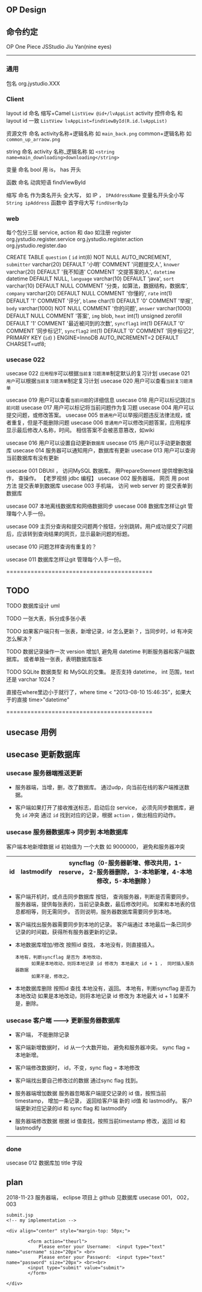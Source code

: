 ## OP Design



## 命令约定
OP              One Piece
JSStudio        Jiu Yan(nine eyes)

---
### 通用
包名                      org.jystudio.XXX

### Client

layout id 命名                缩写+Camel   `ListView @id+/lvAppList`
activity  控件命名            和 layout id 一致 `ListView lvAppList=findViewById(R.id.lvAppList) `

资源文件   命名               activity名称+逻辑名称 如 `main_back.png`
                            common+逻辑名称      如 `common_up_arraow.png`

string    命名                activity 名称_逻辑名称 如  `<string name=main_downloading>downloading</string>`

变量       命名                bool 用 is， has 开头

函数       命名                动宾短语 findViewById

缩写       命名                作为类名开头 全大写， 如 IP ， `IPAddressName`
                              变量名开头全小写               `String ipAddress`
                              函数中 首字母大写              `findUserByIp`

### web
每个包分三层 service, action 和 dao 如注册 register
org.jystudio.register.service
org.jystudio.register.action
org.jystudio.register.dao

CREATE TABLE `question` (
  `id` int(8) NOT NULL AUTO_INCREMENT,
  `submitter` varchar(20) DEFAULT '小明' COMMENT '问题提交人',
  `knower` varchar(20) DEFAULT '我不知道' COMMENT '交提答案的人',
  `datetime` datetime DEFAULT NULL,
  `language` varchar(10) DEFAULT 'java',
  `sort` varchar(10) DEFAULT NULL COMMENT '分类，如算法，数据结构，数据库',
  `company` varchar(20) DEFAULT NULL COMMENT '你懂的',
  `rate` int(1) DEFAULT '1' COMMENT '评分',
  `blame` char(1) DEFAULT '0' COMMENT '举报',
  `body` varchar(1000) NOT NULL COMMENT '你的问题',
  `answer` varchar(1000) DEFAULT NULL COMMENT '答案',
  `img` blob,
  `heat` int(1) unsigned zerofill DEFAULT '1' COMMENT '最近被问到的次数',
  `syncflag1` int(1) DEFAULT '0' COMMENT '同步标记1',
  `syncflag2` int(1) DEFAULT '0' COMMENT '同步标记2',
  PRIMARY KEY (`id`)
) ENGINE=InnoDB AUTO_INCREMENT=2 DEFAULT CHARSET=utf8;



### usecase 022
usecase 022 `应用程序`可以根据`当前复习题清单`制定默认的复习计划
usecase 021 `用户`可以根据`当前复习题清单`制定复习计划
usecase 020 用户可以查看`当前复习题清单`

usecase 019 用户可以查看`当前问题`的详细信息
usecase 018 用户可以标记跳过`当前问题`
usecase 017 用户可以标记将当前问题作为复习题
usecase 004 用户可以提交问题，或修改答案。 
usecase 005 `普通用户`可以举报问题违反法律法规，或者重复，但是不能删除问题
usecase 006 `普通用户`可以修改问题答案，应用程序显示最后修改人名称，时间。 相信答案不会被恶意篡改，如wiki


usecase 016 用户可以设置自动更新`数据库`
usecase 015 用户可以手动更新数据库
usecase 014 服务器可以通知用户，数据库有更新
usecase 013 用户可以查询当前数据库有没有更新

usecase 001 DBUtil ， 访问MySQL 数据库。 用PrepareStement 提供增删改操作， 查操作。 【老罗视频 jdbc 编程】
usecase 002 服务器端， 网页 用 post 方法 提交表单到数据库
usecase 003 手机端，  访问 web server 的 提交表单到数据库

usecase 007 本地离线数据库和网络数据同步
usecase 008 数据库怎样让git 管理每个人手一份。

usecase 009 主页分查询和提交问题两个按钮，分别跳转。用户成功提交了问题后，应该转到查询结果的网页，显示最新问题的标题。

usecase 010 问题怎样查询有重复的？

usecase 011 数据库怎样让git 管理每个人手一份。



==========================================

## TODO
TODO 数据库设计 uml

TODO 一张大表，拆分成多张小表 

TODO 如果客户端只有一张表，新增记录，id 怎么更新？，当同步时，id 有冲突怎么解决？

TODO 数据记录操作一次 version 增加1, 避免用 datetime 判断服务器和客户端数据库。 或者单独一张表，表明数据库版本

TODO SQLite 数据类型 和 MySQL的交集。 是否支持 datetime， int 范围，text 还是 varchar 1024？

直接在where里边小于就行了，where time < "2013-08-10 15:46:35"，如果大于的直接 time>"datetime" 

==========================================

## usecase 用例
## usecase 更新数据库

### usecase 服务器端推送更新
+ 服务器端，当增，删，改了数据库。 通过udp，向当前在线的客户端推送数据。

+ 客户端如果打开了接收推送标志，启动后台 service， 必须先同步数据库，避免 `id` 冲突
通过 `id` 找到对应的记录，根据 `action` ，做出相应的动作。


### usecase 服务器数据库-> 同步到 本地数据库

客户端本地新增数据 id 初始值为 一个大数 如 9000000， 避免和服务器冲突

| id  | lastmodify |  syncflag（0-服务器新增、修改共用，1-reserve， 2-服务器删除， 3-本地新增，4-本地修改，5-本地删除 ）|
| --- | -----------| --- |


+ 客户端开机时，或点击同步数据库 按钮， 查询服务器，判断是否需要同步。
    服务器端，提供每张表的，当前记录条数，最后修改时间。
    如果和本地表的信息都相等，则无需同步。
    否则说明，服务器数据库需要同步到本地。

+ 客户端找出服务器需要同步到本地的记录。
    客户端通过 本地最后一条已同步记录的时间戳，获得所有服务器更新的记录。

+ 本地数据库增加/修改
    按照id 查找， 
      本地没有，则直接插入。

      本地有，判断syncflag 是否为 本地改动，
            如果是本地改动，则将本地记录 id 修改为 本地最大 id + 1 ， 同时插入服务器数据
            如果不是，修改之。

+ 本地数据库删除
    按照id 查找
    本地没有，返回。
    本地有，判断syncflag 是否为 本地改动
            如果是本地改动，则将本地记录 id 修改为 本地最大 id + 1 
            如果不是，删除。


### usecase 客户端 ---> 更新服务器数据库
+ 客户端， 不能删除记录

+ 客户端新增数据时， id 从一个大数开始， 避免和服务器冲突。 sync flag = 本地新增。

+ 客户端修改数据时， id，不变，sync flag = 本地修改


+ 客户端找出要自己修改过的数据
    通过sync flag 找到。


+ 服务器端增加数据
    服务器忽略客户端提交记录的 id 值，按照当前timestamp， 增加一条记录，
    返回给客户端 新的 id值 和 lastmodify。 客户端更新对应记录的id 和 sync flag 和 lastmodify

+ 服务器端修改数据
    根据 id 值查找，按照当前timestamp 修改，返回 id 和 lastmodify




---
### done

usecase 012 数据库加 title 字段










 



## plan

2018-11-23
服务器端， eclipse 项目上 github
见数据库
usecase 001， 002， 003



```
submit.jsp
<!-- my implementation -->

<div align="center" style="margin-top: 50px;">
 
        <form action="theurl">
            Please enter your Username:  <input type="text" name="username" size="20px"> <br>
            Please enter your Password:  <input type="text" name="password" size="20px"> <br><br>
        <input type="submit" value="submit">
        </form>
 
</div>
```




